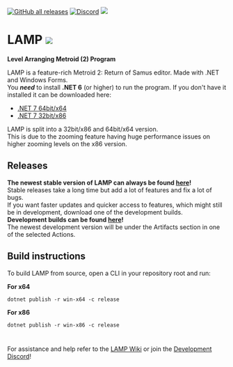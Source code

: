 [![GitHub all releases](https://img.shields.io/github/downloads/ConConner/LAMP/total?color=%232ea043&label=Downloads&style=flat-square)](https://github.com/ConConner/LAMP/releases/tag/Beta) [![Discord](https://img.shields.io/discord/675716572156788776?color=%2347a6ff&label=Dev.%20Discord&logo=Discord&logoColor=%23FFFFFF&style=flat-square)](https://discord.gg/YT6M2rAqqS) [![](https://img.shields.io/badge/Community-Metroid%20Construction-eb7f00?style=flat-square)](https://metroidconstruction.com/)

# LAMP ![](https://i.imgur.com/GU6OWbJ.png)
**Level Arranging Metroid (2) Program**

LAMP is a feature-rich Metroid 2: Return of Samus editor. Made with .NET and Windows Forms.  
You **_need_** to install **.NET 6** (or higher) to run the program. If you don't have it installed it can be downloaded here:
* [.NET 7 64bit/x64](https://dotnet.microsoft.com/en-us/download/dotnet/thank-you/runtime-desktop-7.0.7-windows-x64-installer)
* [.NET 7 32bit/x86](https://dotnet.microsoft.com/en-us/download/dotnet/thank-you/runtime-desktop-7.0.7-windows-x86-installer)

LAMP is split into a 32bit/x86 and 64bit/x64 version.  
This is due to the zooming feature having huge performance issues on higher zooming levels on the x86 version.

## Releases
**The newest stable version of LAMP can always be found [here](https://github.com/ConConner/LAMP/releases)!**  
Stable releases take a long time but add a lot of features and fix a lot of bugs.  
If you want faster updates and quicker access to features, which might still be in development, download one of the development builds.  
**Development builds can be found [here](https://github.com/ConConner/LAMP/actions)!**  
The newest development version will be under the Artifacts section in one of the selected Actions.

## Build instructions
To build LAMP from source, open a CLI in your repository root and run:  

**For x64**
```
dotnet publish -r win-x64 -c release
```
**For x86**
```
dotnet publish -r win-x86 -c release
```
#
For assistance and help refer to the [LAMP Wiki](https://github.com/ConConner/LAMP/wiki) or join the [Development Discord](https://discord.gg/YT6M2rAqqS)!
